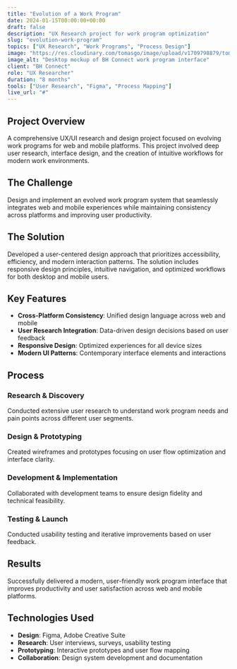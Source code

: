 ```yaml
---
title: "Evolution of a Work Program"
date: 2024-01-15T00:00:00+00:00
draft: false
description: "UX Research project for work program optimization"
slug: "evolution-work-program"
topics: ["UX Research", "Work Programs", "Process Design"]
image: "https://res.cloudinary.com/tomasgo/image/upload/v1709798879/tomas-master/img/tomas_wvj9lh.jpg"
image_alt: "Desktop mockup of BH Connect work program interface"
client: "BH Connect"
role: "UX Researcher"
duration: "8 months"
tools: ["User Research", "Figma", "Process Mapping"]
live_url: "#"
---
```


## Project Overview

A comprehensive UX/UI research and design project focused on evolving work programs for web and mobile platforms. This project involved deep user research, interface design, and the creation of intuitive workflows for modern work environments.

## The Challenge

Design and implement an evolved work program system that seamlessly integrates web and mobile experiences while maintaining consistency across platforms and improving user productivity.

## The Solution

Developed a user-centered design approach that prioritizes accessibility, efficiency, and modern interaction patterns. The solution includes responsive design principles, intuitive navigation, and optimized workflows for both desktop and mobile users.

## Key Features

- **Cross-Platform Consistency**: Unified design language across web and mobile
- **User Research Integration**: Data-driven design decisions based on user feedback
- **Responsive Design**: Optimized experiences for all device sizes
- **Modern UI Patterns**: Contemporary interface elements and interactions

## Process

### Research & Discovery
Conducted extensive user research to understand work program needs and pain points across different user segments.

### Design & Prototyping
Created wireframes and prototypes focusing on user flow optimization and interface clarity.

### Development & Implementation
Collaborated with development teams to ensure design fidelity and technical feasibility.

### Testing & Launch
Conducted usability testing and iterative improvements based on user feedback.

## Results

Successfully delivered a modern, user-friendly work program interface that improves productivity and user satisfaction across web and mobile platforms.

## Technologies Used

- **Design**: Figma, Adobe Creative Suite
- **Research**: User interviews, surveys, usability testing
- **Prototyping**: Interactive prototypes and user flow mapping
- **Collaboration**: Design system development and documentation
